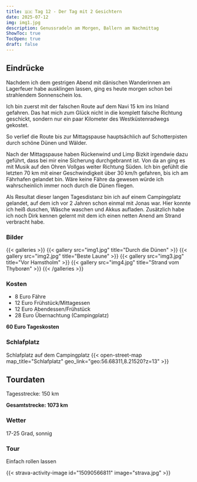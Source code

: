 ```yaml
---
title: 🇩🇰 Tag 12 - Der Tag mit 2 Gesichtern
date: 2025-07-12
img: img1.jpg
description: Genussradeln am Morgen, Ballern am Nachmittag 
ShowToc: true
TocOpen: true
draft: false
---
```


## Eindrücke
Nachdem ich dem gestrigen Abend mit dänischen Wanderinnen am Lagerfeuer habe ausklingen lassen, ging es heute morgen schon bei strahlendem Sonnenschein los. 

Ich bin zuerst mit der falschen Route auf dem Navi 15 km ins Inland gefahren. Das hat mich zum Glück nicht in die komplett falsche Richtung geschickt, sondern nur ein paar Kilometer des Westküstenradwegs gekostet. 

So verlief die Route bis zur Mittagspause hauptsächlich auf Schotterpisten durch schöne Dünen und Wälder. 

Nach der Mittagspause haben Rückenwind und Limp Bizkit irgendwie dazu geführt, dass bei mir eine Sicherung durchgebrannt ist. Von da an ging es mit Musik auf den Ohren Vollgas weiter Richtung Süden. Ich bin gefühlt die letzten 70 km mit einer Geschwindigkeit über 30 km/h gefahren, bis ich am Fährhafen gelandet bin. Wäre keine Fähre da gewesen würde ich wahrscheinlich immer noch durch die Dünen fliegen. 

Als Resultat dieser langen Tagesdistanz bin ich auf einem Campingplatz gelandet, auf dem ich vor 2 Jahren schon einmal mit Jonas war.
Hier konnte ich heiß duschen, Wäsche waschen und Akkus aufladen. Zusätzlich habe ich noch Dirk kennen gelernt mit dem ich einen netten Anend am Strand verbracht habe. 

### Bilder
{{< galleries >}}
{{< gallery src="img1.jpg" title="Durch die Dünen" >}}
{{< gallery src="img2.jpg" title="Beste Laune" >}}
{{< gallery src="img3.jpg" title="Vor Hamstholm" >}}
{{< gallery src="img4.jpg" title="Strand vom Thyborøn" >}}
{{< /galleries >}}

### Kosten
- 8 Euro Fähre
- 12 Euro Frühstück/Mittagessen 
- 12 Euro Abendessen/Frühstück 
- 28 Euro Übernachtung (Campingplatz)

**60 Euro Tageskosten**

### Schlafplatz 
Schlafplatz auf dem Campingplatz 
{{< open-street-map map_title="Schlafplatz" geo_link="geo:56.68311,8.21520?z=13" >}}

## Tourdaten
Tagesstrecke: 150 km

**Gesamtstrecke: 1073 km**

### Wetter
17-25 Grad, sonnig 

### Tour
Einfach rollen lassen

{{< strava-activity-image id="15090566811" image="strava.jpg" >}}
